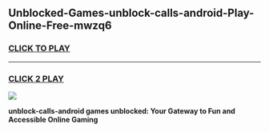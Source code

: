 
## Unblocked-Games-unblock-calls-android-Play-Online-Free-mwzq6
<h3>
<a href="https://premium76.site?title=unblock-calls-android&ref=26A">CLICK TO PLAY</a></h3>
<hr>

<h3>
<a href="https://premium76.site?title=unblock-calls-android&ref=26A">CLICK 2 PLAY</a>
  
</h3>

<a href="https://premium76.site?title=unblock-calls-android&ref=26A"><img src="https://clearcache.store/games.png"></a>


**unblock-calls-android games unblocked: Your Gateway to Fun and Accessible Online Gaming**
